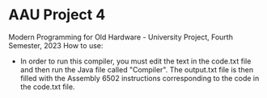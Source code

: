 # AAU Project 4
Modern Programming for Old Hardware - University Project, Fourth Semester, 2023
How to use:
- In order to run this compiler, you must edit the text in the code.txt file and then run the Java file called "Compiler". The output.txt file is then filled with the Assembly 6502 instructions corresponding to the code in the code.txt file.
